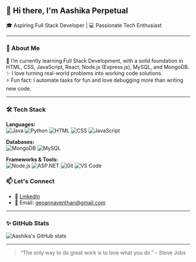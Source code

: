 ## 👋 Hi there, I'm Aashika Perpetual

🎓 Aspiring Full Stack Developer | 💻 Passionate Tech Enthusiast

---

### 🚀 About Me

🌱 I’m currently learning Full Stack Development, with a solid foundation in HTML, CSS, JavaScript, React, Node.js (Express.js), MySQL, and MongoDB.  
✨ I love turning real-world problems into working code solutions.  
⚡ Fun fact: I automate tasks for fun and love debugging more than writing new code.

---

### 🛠️ Tech Stack

**Languages:**  
![Java](https://img.shields.io/badge/Java-ED8B00?style=flat&logo=java&logoColor=white)
![Python](https://img.shields.io/badge/Python-3776AB?style=flat&logo=python&logoColor=white)
![HTML](https://img.shields.io/badge/HTML5-E34F26?style=flat&logo=html5&logoColor=white)
![CSS](https://img.shields.io/badge/CSS3-1572B6?style=flat&logo=css3&logoColor=white)
![JavaScript](https://img.shields.io/badge/JavaScript-F7DF1E?style=flat&logo=javascript&logoColor=black)

**Databases:**  
![MongoDB](https://img.shields.io/badge/MongoDB-4EA94B?style=flat&logo=mongodb&logoColor=white)
![MySQL](https://img.shields.io/badge/MySQL-4479A1?style=flat&logo=mysql&logoColor=white)

**Frameworks & Tools:**  
![Node.js](https://img.shields.io/badge/Node.js-339933?style=flat&logo=nodedotjs&logoColor=white)
![ASP.NET](https://img.shields.io/badge/ASP.NET-512BD4?style=flat&logo=dotnet&logoColor=white)
![Git](https://img.shields.io/badge/Git-F05032?style=flat&logo=git&logoColor=white)
![VS Code](https://img.shields.io/badge/VSCode-007ACC?style=flat&logo=visual-studio-code&logoColor=white)


### 📫 Let's Connect

- 💼 [LinkedIn](https://www.linkedin.com/in/aashika-perpetual-g-796673265/)
- 💌 Email: [geoannaventhan@gmail.com](mailto:geoannaventhan@gmail.com)

---

### ✨ GitHub Stats

![Aashika's GitHub stats](https://github-readme-stats.vercel.app/api?username=Aashika-perpetual&show_icons=true&theme=radical)

---

> “The only way to do great work is to love what you do.” – Steve Jobs

